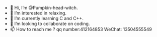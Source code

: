 - 👋 Hi, I’m @Pumpkin-head-witch.
- 👀 I’m interested in relaxing.
- 🌱 I’m currently learning C and C++.
- 💞️ I’m looking to collaborate on coding.
- 📫 How to reach me ?
qq number:412164853
WeChat: 13504555549

<!---
Pumpkin-head-witch/Pumpkin-head-witch is a ✨ special ✨ repository because its `README.md` (this file) appears on your GitHub profile.
You can click the Preview link to take a look at your changes.
--->
